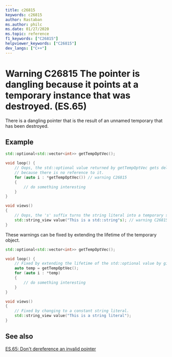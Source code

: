 ```yaml
---
title: c26815
keywords: c26815
author: Rastaban
ms.author: philc
ms.date: 01/27/2020
ms.topic: reference
f1_keywords: ["C26815"]
helpviewer_keywords: ["C26815"]
dev_langs: ["C++"]
---
```

# Warning C26815 The pointer is dangling because it points at a temporary instance that was destroyed. (ES.65)

There is a dangling pointer that is the result of an unnamed temporary that has been destroyed.

## Example

```cpp
std::optional<std::vector<int>> getTempOptVec();

void loop() {
    // Oops, the std::optional value returned by getTempOptVec gets deleted
    // because there is no reference to it.
    for (auto i : *getTempOptVec()) // warning C26815
    {
        // do something interesting
    }
}

void views()
{
    // Oops, the 's' suffix turns the string literal into a temporary std::string.
    std::string_view value("This is a std::string"s); // warning C26815
}
```

These warnings can be fixed by extending the lifetime of the temporary object.

```cpp
std::optional<std::vector<int>> getTempOptVec();

void loop() {
    // Fixed by extending the lifetime of the std::optional value by giving it a name.
    auto temp = getTempOptVec();
    for (auto i : *temp)
    {
        // do something interesting
    }
}

void views()
{
    // Fixed by changing to a constant string literal.
    std::string_view value("This is a string literal");
}
```

## See also

[ES.65: Don't dereference an invalid pointer](https://github.com/isocpp/CppCoreGuidelines/blob/master/CppCoreGuidelines.md#Res-deref)
